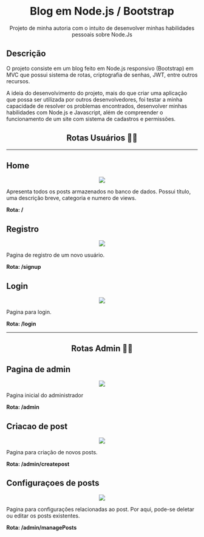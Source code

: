 <h1 align="center"> 
Blog em Node.js / Bootstrap 
</h1>

<p align="center"> 
Projeto de minha autoria com o intuito de desenvolver minhas habilidades pessoais sobre Node.Js 
<p>
  
<h2>Descrição</h2>
<p> O projeto consiste em um blog feito em Node.js responsivo (Bootstrap) em MVC que possui sistema de rotas, criptografia de senhas, JWT, entre outros recursos. </p>
<p> A ideia do desenvolvimento do projeto, mais do que criar uma aplicação que possa ser utilizada por outros desenvolvedores, foi testar a minha capacidade de resolver os problemas encontrados, desenvolver minhas habilidades com Node.js e Javascript, além de compreender o funcionamento de um site com sistema de cadastros e permissões.</p>

<h2 align="center">Rotas Usuários 🚶‍♂️</h2>

<hr>

<h2>Home</h2>
<p align="center">
<img src="https://i.imgur.com/albsS88.png">
</p>

<p>Apresenta todos os posts armazenados no banco de dados. Possui título, uma descrição breve, categoria e numero de views.</p>
<p><strong>Rota: / </strong></p>

<h2>Registro</h2>
<p align="center">
  <img src="https://i.imgur.com/1EYmmCn.png">
</p>

<p>Pagina de registro de um novo usuário.</hr>
<p><strong>Rota: /signup</strong></p>

<h2>Login</h2>
<p align="center">
<img src="https://i.imgur.com/lFE15ab.png">
</p>

<p>Pagina para login.</p>
<p><strong> Rota: /login</strong></p>

<hr>

<h2 align="center">Rotas Admin 👨‍⚖️</h2>

<h2>Pagina de admin</h2>
<p align="center">
<img src="https://i.imgur.com/GzSOWta.png">
</p>

<p>Pagina inicial do administrador</p>
<p><strong> Rota: /admin</strong></p>

<h2>Criacao de post</h2>
<p align="center">
<img src="https://i.imgur.com/Be00EGa.png">
</p>

<p>Pagina para criação de novos posts.</p>
<p><strong> Rota: /admin/createpost</strong></p>

<h2>Configuraçoes de posts</h2>
<p align="center">
<img src="https://i.imgur.com/wfFpU3f.png">
</p>

<p>Pagina para configurações relacionadas ao post. Por aqui, pode-se deletar ou editar os posts existentes.</p>
<p><strong> Rota: /admin/managePosts</strong></p>

